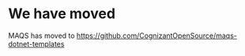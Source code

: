 We have moved
=======
MAQS has moved to https://github.com/CognizantOpenSource/maqs-dotnet-templates
